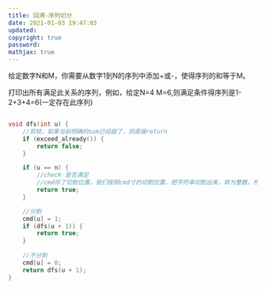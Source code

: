 ```yaml
---
title: 回溯-序列切分
date: 2021-01-03 19:47:03
updated:
copyright: true
password:
mathjax: true
---
```


给定数字N和M，你需要从数字1到N的序列中添加+或-，使得序列的和等于M。

打印出所有满足此关系的序列，例如，给定N=4 M=6,则满足条件得序列是1-2+3+4=6(一定存在此序列)

```cpp

void dfs(int u) {
    //剪枝，如果当前明确的sum已经超了，则直接return
    if (exceed_already()) {
        return false;
    }

    if (u == n) {
        //check 是否满足
        //cmd存了切割位置，我们按照cmd寸的切割位置，把字符串切割出来，转为整数，然后求和
        return true;
    }

    //分割
    cmd[u] = 1;
    if (dfs(u + 1)) {
        return true;
    }
    
    //不分割
    cmd[u] = 0;
    return dfs(u + 1);
}

```